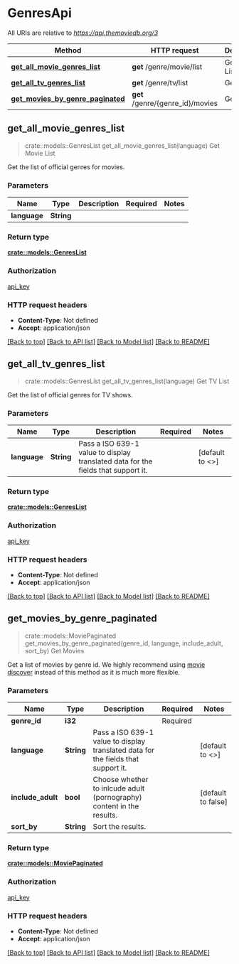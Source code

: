 # GenresApi

All URIs are relative to *https://api.themoviedb.org/3*

Method | HTTP request | Description
------------- | ------------- | -------------
[**get_all_movie_genres_list**](GenresApi.md#get_all_movie_genres_list) | **get** /genre/movie/list | Get Movie List
[**get_all_tv_genres_list**](GenresApi.md#get_all_tv_genres_list) | **get** /genre/tv/list | Get TV List
[**get_movies_by_genre_paginated**](GenresApi.md#get_movies_by_genre_paginated) | **get** /genre/{genre_id}/movies | Get Movies



## get_all_movie_genres_list

> crate::models::GenresList get_all_movie_genres_list(language)
Get Movie List

Get the list of official genres for movies.

### Parameters


Name | Type | Description  | Required | Notes
------------- | ------------- | ------------- | ------------- | -------------
**language** | **String** |  |  | 

### Return type

[**crate::models::GenresList**](GenresList.md)

### Authorization

[api_key](../README.md#api_key)

### HTTP request headers

- **Content-Type**: Not defined
- **Accept**: application/json

[[Back to top]](#) [[Back to API list]](../README.md#documentation-for-api-endpoints) [[Back to Model list]](../README.md#documentation-for-models) [[Back to README]](../README.md)


## get_all_tv_genres_list

> crate::models::GenresList get_all_tv_genres_list(language)
Get TV List

Get the list of official genres for TV shows.

### Parameters


Name | Type | Description  | Required | Notes
------------- | ------------- | ------------- | ------------- | -------------
**language** | **String** | Pass a ISO 639-1 value to display translated data for the fields that support it. |  | [default to <<language>>]

### Return type

[**crate::models::GenresList**](GenresList.md)

### Authorization

[api_key](../README.md#api_key)

### HTTP request headers

- **Content-Type**: Not defined
- **Accept**: application/json

[[Back to top]](#) [[Back to API list]](../README.md#documentation-for-api-endpoints) [[Back to Model list]](../README.md#documentation-for-models) [[Back to README]](../README.md)


## get_movies_by_genre_paginated

> crate::models::MoviePaginated get_movies_by_genre_paginated(genre_id, language, include_adult, sort_by)
Get Movies

Get a list of movies by genre id.  We highly recommend using [movie discover](#endpoint:p5NyoR7dM842S8G9j) instead of this method as it is much more flexible.

### Parameters


Name | Type | Description  | Required | Notes
------------- | ------------- | ------------- | ------------- | -------------
**genre_id** | **i32** |  | Required | 
**language** | **String** | Pass a ISO 639-1 value to display translated data for the fields that support it. |  | [default to <<language>>]
**include_adult** | **bool** | Choose whether to inlcude adult (pornography) content in the results. |  | [default to false]
**sort_by** | **String** | Sort the results. |  | 

### Return type

[**crate::models::MoviePaginated**](MoviePaginated.md)

### Authorization

[api_key](../README.md#api_key)

### HTTP request headers

- **Content-Type**: Not defined
- **Accept**: application/json

[[Back to top]](#) [[Back to API list]](../README.md#documentation-for-api-endpoints) [[Back to Model list]](../README.md#documentation-for-models) [[Back to README]](../README.md)


